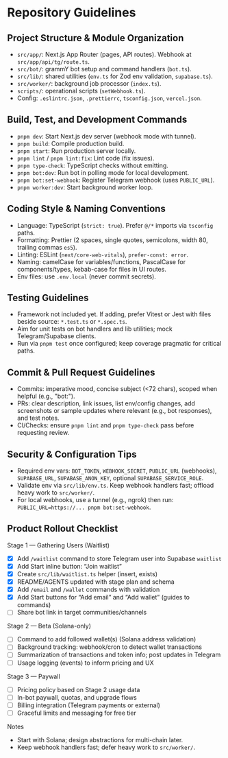 # Repository Guidelines

## Project Structure & Module Organization
- `src/app/`: Next.js App Router (pages, API routes). Webhook at `src/app/api/tg/route.ts`.
- `src/bot/`: grammY bot setup and command handlers (`bot.ts`).
- `src/lib/`: shared utilities (`env.ts` for Zod env validation, `supabase.ts`).
- `src/worker/`: background job processor (`index.ts`).
- `scripts/`: operational scripts (`setWebhook.ts`).
- Config: `.eslintrc.json`, `.prettierrc`, `tsconfig.json`, `vercel.json`.

## Build, Test, and Development Commands
- `pnpm dev`: Start Next.js dev server (webhook mode with tunnel).
- `pnpm build`: Compile production build.
- `pnpm start`: Run production server locally.
- `pnpm lint` / `pnpm lint:fix`: Lint code (fix issues).
- `pnpm type-check`: TypeScript checks without emitting.
- `pnpm bot:dev`: Run bot in polling mode for local development.
- `pnpm bot:set-webhook`: Register Telegram webhook (uses `PUBLIC_URL`).
- `pnpm worker:dev`: Start background worker loop.

## Coding Style & Naming Conventions
- Language: TypeScript (`strict: true`). Prefer `@/*` imports via `tsconfig` paths.
- Formatting: Prettier (2 spaces, single quotes, semicolons, width 80, trailing commas `es5`).
- Linting: ESLint (`next/core-web-vitals`), `prefer-const: error`.
- Naming: camelCase for variables/functions, PascalCase for components/types, kebab-case for files in UI routes.
- Env files: use `.env.local` (never commit secrets).

## Testing Guidelines
- Framework not included yet. If adding, prefer Vitest or Jest with files beside source: `*.test.ts` or `*.spec.ts`.
- Aim for unit tests on bot handlers and lib utilities; mock Telegram/Supabase clients.
- Run via `pnpm test` once configured; keep coverage pragmatic for critical paths.

## Commit & Pull Request Guidelines
- Commits: imperative mood, concise subject (<72 chars), scoped when helpful (e.g., "bot:").
- PRs: clear description, link issues, list env/config changes, add screenshots or sample updates where relevant (e.g., bot responses), and test notes.
- CI/Checks: ensure `pnpm lint` and `pnpm type-check` pass before requesting review.

## Security & Configuration Tips
- Required env vars: `BOT_TOKEN`, `WEBHOOK_SECRET`, `PUBLIC_URL` (webhooks), `SUPABASE_URL`, `SUPABASE_ANON_KEY`, optional `SUPABASE_SERVICE_ROLE`.
- Validate env via `src/lib/env.ts`. Keep webhook handlers fast; offload heavy work to `src/worker/`.
- For local webhooks, use a tunnel (e.g., ngrok) then run: `PUBLIC_URL=https://... pnpm bot:set-webhook`.


## Product Rollout Checklist

Stage 1 — Gathering Users (Waitlist)
- [x] Add `/waitlist` command to store Telegram user into Supabase `waitlist`
- [x] Add Start inline button: “Join waitlist”
- [x] Create `src/lib/waitlist.ts` helper (insert, exists)
- [x] README/AGENTS updated with stage plan and schema
- [x] Add `/email` and `/wallet` commands with validation
- [x] Add Start buttons for “Add email” and “Add wallet” (guides to commands)
- [ ] Share bot link in target communities/channels

Stage 2 — Beta (Solana-only)
- [ ] Command to add followed wallet(s) (Solana address validation)
- [ ] Background tracking: webhook/cron to detect wallet transactions
- [ ] Summarization of transactions and token info; post updates in Telegram
- [ ] Usage logging (events) to inform pricing and UX

Stage 3 — Paywall
- [ ] Pricing policy based on Stage 2 usage data
- [ ] In-bot paywall, quotas, and upgrade flows
- [ ] Billing integration (Telegram payments or external)
- [ ] Graceful limits and messaging for free tier

Notes
- Start with Solana; design abstractions for multi-chain later.
- Keep webhook handlers fast; defer heavy work to `src/worker/`.
